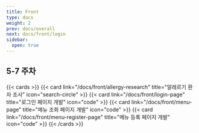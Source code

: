 ```yaml
---
title: Front
type: docs
weight: 2
prev: docs/overall
next: docs/front/login
sidebar:
  open: true
---
```


## 5-7 주차
{{< cards >}}
  {{< card link="/docs/front/allergy-research" title="알레르기 환자 조사" icon="search-circle" >}}
  {{< card link="/docs/front/login-page" title="로그인 페이지 개발" icon="code" >}}
  {{< card link="/docs/front/menu-page" title="메뉴 조회 페이지 개발" icon="code" >}}
  {{< card link="/docs/front/menu-register-page" title="메뉴 등록 페이지 개발" icon="code" >}}
{{< /cards >}}